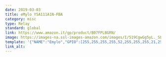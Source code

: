 ```yaml
---
date: 2019-03-03
title: eMylo YSA111A1N-FBA
category: misc
type: Relay
standard: global
link: https://www.amazon.it/gp/product/B07FPLBGRN/
image: https://images-na.ssl-images-amazon.com/images/I/519CgwGg5yL._SL1001_.jpg
template: '{"NAME":"Emylo","GPIO":[255,255,255,255,52,255,255,255,21,255,17,255,255],"FLAG":0,"BASE":18}' 
link_alt: 
---
```









